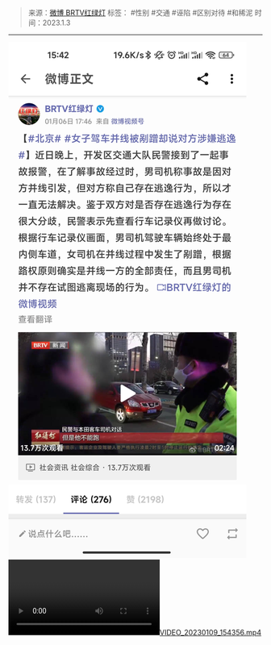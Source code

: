 > 来源：[微博 BRTV红绿灯](https://weibo.com/2255706173/Mn40CcDso)
> 标签： #性别 #交通 #诬陷 #区别对待 #和稀泥
> 时间：2023.1.3
***
![](https://raw.githubusercontent.com/bluntvoice/mypic/main/Screenshot_20230109154223.jpg)
[![VIDEO_20230109_154356.mp4](https://raw.githubusercontent.com/bluntvoice/mypic/main/VIDEO_20230109_154356.mp4)](https://raw.githubusercontent.com/bluntvoice/mypic/main/VIDEO_20230109_154356.mp4)
